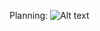 Planning:
![Alt text]([image-url](https://github.com/drakethemaye/foodguideproject/blob/main/images/IMG_8708.jpg))

